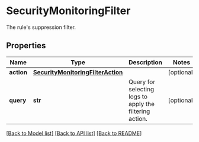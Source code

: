 # SecurityMonitoringFilter

The rule's suppression filter.

## Properties

| Name       | Type                                                                    | Description                                             | Notes      |
| ---------- | ----------------------------------------------------------------------- | ------------------------------------------------------- | ---------- |
| **action** | [**SecurityMonitoringFilterAction**](SecurityMonitoringFilterAction.md) |                                                         | [optional] |
| **query**  | **str**                                                                 | Query for selecting logs to apply the filtering action. | [optional] |

[[Back to Model list]](README.md#documentation-for-models) [[Back to API list]](README.md#documentation-for-api-endpoints) [[Back to README]](README.md)
